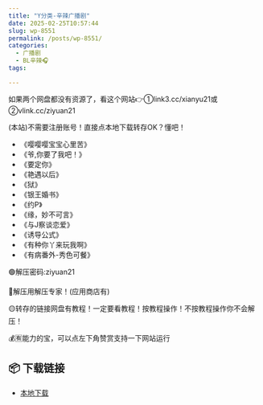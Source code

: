 ```yaml
---
title: "Y分类-辛辣广播剧"
date: 2025-02-25T10:57:44
slug: wp-8551
permalink: /posts/wp-8551/
categories:
  - 广播剧
  - BL辛辣🎧
tags:

---
```


如果两个网盘都没有资源了，看这个网站👉①link3.cc/xianyu21或②vlink.cc/ziyuan21

(本站)不需要注册账号！直接点本地下载转存OK？懂吧！

*   《嘤嘤嘤宝宝心里苦》
*   《爷,你要了我吧！》
*   《要定你》
*   《艳遇以后》
*   《狱》
*   《银王婚书》
*   《约P》
*   《缘，妙不可言》
*   《与J察谈恋爱》
*   《诱导公式》
*   《有种你丫来玩我啊》
*   《有病番外-秀色可餐》

🟢解压密码:ziyuan21

🔵解压用解压专家！(应用商店有)

🟡转存的链接网盘有教程！一定要看教程！按教程操作！不按教程操作你不会解压！

💰🈶能力的宝，可以点左下角赞赏支持一下网站运行

## 📦 下载链接
- [本地下载](https://blziyuan21.com/pay-download/8551?key=ef23c65994&down_id=0)


